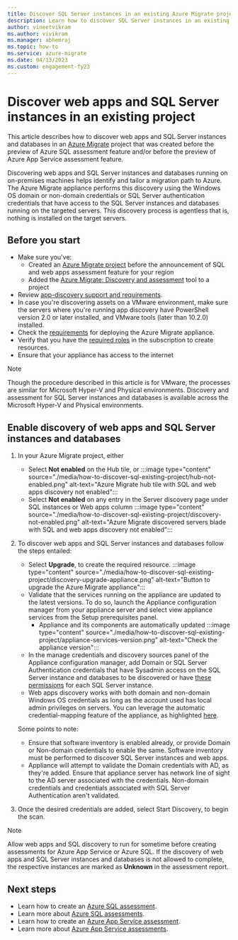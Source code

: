 ```yaml
---
title: Discover SQL Server instances in an existing Azure Migrate project
description: Learn how to discover SQL Server instances in an existing Azure Migrate project. 
author: vineetvikram
ms.author: vivikram
ms.manager: abhemraj
ms.topic: how-to
ms.service: azure-migrate
ms.date: 04/13/2023
ms.custom: engagement-fy23
---
```


# Discover web apps and SQL Server instances in an existing project

This article describes how to discover web apps and SQL Server instances and databases in an [Azure Migrate](./migrate-services-overview.md) project that was created before the preview of Azure SQL assessment feature and/or before the preview of Azure App Service assessment feature.

Discovering web apps and SQL Server instances and databases running on on-premises machines helps identify and tailor a migration path to Azure. The Azure Migrate appliance performs this discovery using the Windows OS domain or non-domain credentials or SQL Server authentication credentials that have access to the SQL Server instances and databases running on the targeted servers.
This discovery process is agentless that is, nothing is installed on the target servers.

## Before you start

- Make sure you've:
    - Created an [Azure Migrate project](./create-manage-projects.md) before the announcement of SQL and web apps assessment feature for your region
    - Added the [Azure Migrate: Discovery and assessment](./how-to-assess.md) tool to a project
- Review [app-discovery support and requirements](./migrate-support-matrix-vmware.md#vmware-requirements).
-  In case you're discovering assets on a VMware environment, make sure the servers where you're running app discovery have PowerShell version 2.0 or later installed, and VMware tools (later than 10.2.0) installed.
- Check the [requirements](./migrate-appliance.md) for deploying the Azure Migrate appliance.
- Verify that you have the [required roles](./create-manage-projects.md#verify-permissions) in the subscription to create resources.
- Ensure that your appliance has access to the internet

> [!Note]
> Though the procedure described in this article is for VMware, the processes are similar for Microsoft Hyper-V and Physical environments.
> Discovery and assessment for SQL Server instances and databases is available across the Microsoft Hyper-V and Physical environments.

## Enable discovery of web apps and SQL Server instances and databases

1. In your Azure Migrate project, either
    - Select **Not enabled** on the Hub tile, or
        :::image type="content" source="./media/how-to-discover-sql-existing-project/hub-not-enabled.png" alt-text="Azure Migrate hub tile with SQL and web apps discovery not enabled":::
    - Select **Not enabled** on any entry in the Server discovery page under SQL instances or Web apps column
        :::image type="content" source="./media/how-to-discover-sql-existing-project/discovery-not-enabled.png" alt-text="Azure Migrate discovered servers blade with SQL and web apps discovery not enabled":::
2. To discover web apps and SQL Server instances and databases follow the steps entailed:
    - Select **Upgrade**, to create the required resource.
        :::image type="content" source="./media/how-to-discover-sql-existing-project/discovery-upgrade-appliance.png" alt-text="Button to upgrade the Azure Migrate appliance":::
    - Validate that the services running on the appliance are updated to the latest versions. To do so, launch the Appliance configuration manager from your appliance server and select view appliance services from the Setup prerequisites panel.
        - Appliance and its components are automatically updated
         :::image type="content" source="./media/how-to-discover-sql-existing-project/appliance-services-version.png" alt-text="Check the appliance version":::
    - In the manage credentials and discovery sources panel of the Appliance configuration manager, add Domain or SQL Server Authentication credentials that have Sysadmin access on the SQL Server instance and databases to be discovered or have [these permissions](migrate-support-matrix-vmware.md#configure-the-custom-login-for-sql-server-discovery) for each SQL Server instance.
    - Web apps discovery works with both domain and non-domain Windows OS credentials as long as the account used has local admin privileges on servers.
    You can leverage the automatic credential-mapping feature of the appliance, as highlighted [here](./tutorial-discover-vmware.md#start-continuous-discovery).

    Some points to note:
    - Ensure that software inventory is enabled already, or provide Domain or Non-domain credentials to enable the same. Software inventory must be performed to discover SQL Server instances and web apps.
    - Appliance will attempt to validate the Domain credentials with AD, as they're added. Ensure that appliance server has network line of sight to the AD server associated with the credentials. Non-domain credentials and credentials associated with SQL Server Authentication aren't validated.

3. Once the desired credentials are added, select Start Discovery, to begin the scan.

> [!Note]
> Allow web apps and SQL discovery to run for sometime before creating assessments for Azure App Service or Azure SQL. If the discovery of web apps and SQL Server instances and databases is not allowed to complete, the respective instances are marked as **Unknown** in the assessment report.

## Next steps

- Learn how to create an [Azure SQL assessment](./how-to-create-azure-sql-assessment.md).
- Learn more about [Azure SQL assessments](./concepts-azure-sql-assessment-calculation.md).
- Learn how to create an [Azure App Service assessment](./how-to-create-azure-app-service-assessment.md).
- Learn more about [Azure App Service assessments](./concepts-azure-webapps-assessment-calculation.md).